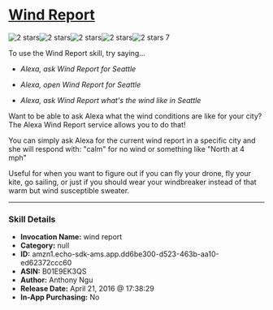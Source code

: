 # [Wind Report](http://alexa.amazon.com/#skills/amzn1.echo-sdk-ams.app.dd6be300-d523-463b-aa10-ed62372ccc60)
![2 stars](../../images/ic_star_black_18dp_1x.png)![2 stars](../../images/ic_star_black_18dp_1x.png)![2 stars](../../images/ic_star_border_black_18dp_1x.png)![2 stars](../../images/ic_star_border_black_18dp_1x.png)![2 stars](../../images/ic_star_border_black_18dp_1x.png) 7

To use the Wind Report skill, try saying...

* *Alexa, ask Wind Report for Seattle*

* *Alexa, open Wind Report for Seattle*

* *Alexa, ask Wind Report what's the wind like in Seattle*

Want to be able to ask Alexa what the wind conditions are like for your city? The Alexa Wind Report service allows you to do that!

You can simply ask Alexa for the current wind report in a specific city and she will respond with:
"calm" for no wind or something like "North at 4 mph"

Useful for when you want to figure out if you can fly your drone, fly your kite, go sailing, or just if you should wear your windbreaker instead of that warm but wind susceptible sweater.

***

### Skill Details

* **Invocation Name:** wind report
* **Category:** null
* **ID:** amzn1.echo-sdk-ams.app.dd6be300-d523-463b-aa10-ed62372ccc60
* **ASIN:** B01E9EK3QS
* **Author:** Anthony Ngu
* **Release Date:** April 21, 2016 @ 17:38:29
* **In-App Purchasing:** No
